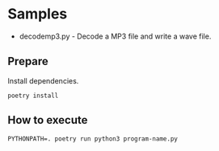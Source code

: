 # Samples

- decodemp3.py - Decode a MP3 file and write a wave file.

## Prepare

Install dependencies.

```console
poetry install
```

## How to execute

```console
PYTHONPATH=. poetry run python3 program-name.py
```
